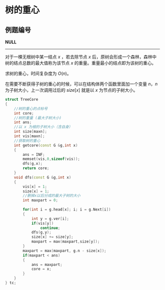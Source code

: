 # 树的重心

## 例题编号

**NULL**

------

对于一棵无根树中某一结点 $x$ ，若去除节点 $x$ 后，原树会形成一个森林，森林中树的结点总数的最大值称为该节点 $x$ 的重量。重量最小的结点即为该树的重心。

求树的重心，时间复杂度为 $O(n)$。

在需要不断获得子树的重心的时候，可以在结构体两个函数里面加一个变量 $n$，$n$ 为子树大小，上一次调用过后的 $size[x]$ 就是以 $x$ 为节点的子树大小。

```c++
struct TreeCore
{
	//树的重心的点标号 
	int core;
	//树的重量 (最大子树大小)
	int ans;
	//以 x 为根的子树大小（含自身） 
	int size[maxn]; 
	int vis[maxn];
	//获取树的重心 
	int getcore(const G &g,int x)
	{
		ans = INF; 
        memset(vis,0,sizeof(vis));
		dfs(g,x);
		return core;
	}
	void dfs(const G &g,int x)
	{
		vis[x] = 1;
		size[x] = 1;
		//删掉x以后分成的最大子树的大小 
		int maxpart = 0;
		
		for(int i = g.head[x]; i; i = g.Next[i])
		{
			int y = g.ver[i];
			if(vis[y])
				continue;
			dfs(g,y);
			size[x] += size[y];
			maxpart = max(maxpart,size[y]);
		} 
		maxpart = max(maxpart, g.n - size[x]);
		if(maxpart < ans)
		{
			ans = maxpart;
			core = x;
		}
	} 
} tc; 
```

